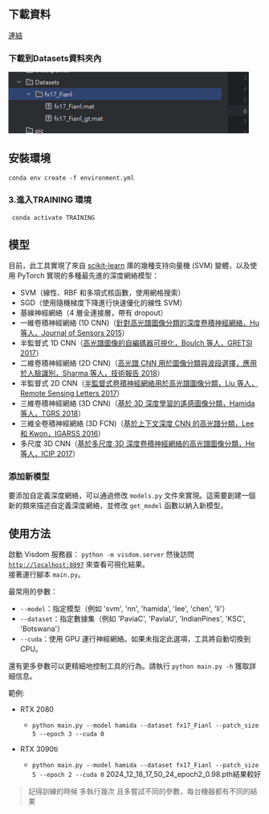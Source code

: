 

## 下載資料
[連結](https://drive.google.com/drive/folders/1ItmLacDowaWgg9jxWqMO5reXfzAPLLJn?usp=sharing)
### 下載到Datasets資料夾內
![img.png](./pic/dataset.png)
## 安裝環境
   ```shell
   conda env create -f environment.yml
   ```
### 3.進入TRAINING 環境
 ```shell
  conda activate TRAINING
 ```

## 模型

目前，此工具實現了來自 [scikit-learn](http://scikit-learn.org/stable/) 庫的幾種支持向量機 (SVM) 變體，以及使用 PyTorch 實現的多種最先進的深度網絡模型：
  * SVM（線性、RBF 和多項式核函數，使用網格搜索）
  * SGD（使用隨機梯度下降進行快速優化的線性 SVM）
  * 基線神經網絡（4 層全連接層，帶有 dropout）
  * 一維卷積神經網絡 (1D CNN)（[針對高光譜圖像分類的深度卷積神經網絡，Hu 等人，Journal of Sensors 2015](https://www.hindawi.com/journals/js/2015/258619/)）
  * 半監督式 1D CNN（[高光譜圖像的自編碼器可視化，Boulch 等人，GRETSI 2017](https://delta-onera.github.io/publication/2017-GRETSI)）
  * 二維卷積神經網絡 (2D CNN)（[高光譜 CNN 用於圖像分類與波段選擇，應用於人臉識別，Sharma 等人，技術報告 2018](https://lirias.kuleuven.be/bitstream/123456789/566754/1/4166_final.pdf)）
  * 半監督式 2D CNN（[半監督式卷積神經網絡用於高光譜圖像分類，Liu 等人，Remote Sensing Letters 2017](https://www.tandfonline.com/doi/abs/10.1080/2150704X.2017.1331053)）
  * 三維卷積神經網絡 (3D CNN)（[基於 3D 深度學習的遙感圖像分類，Hamida 等人，TGRS 2018](https://ieeexplore.ieee.org/stamp/stamp.jsp?arnumber=8344565)）
  * 三維全卷積神經網絡 (3D FCN)（[基於上下文深度 CNN 的高光譜分類，Lee 和 Kwon，IGARSS 2016](https://arxiv.org/abs/1604.03519)）
  * 多尺度 3D CNN（[基於多尺度 3D 深度卷積神經網絡的高光譜圖像分類，He 等人，ICIP 2017](https://ieeexplore.ieee.org/document/8297014/)）

### 添加新模型

要添加自定義深度網絡，可以通過修改 `models.py` 文件來實現。這需要創建一個新的類來描述自定義深度網絡，並修改 `get_model` 函數以納入新模型。

## 使用方法

啟動 Visdom 服務器：
`python -m visdom.server`
然後訪問 [`http://localhost:8097`](http://localhost:8097) 來查看可視化結果。  
接著運行腳本 `main.py`。

最常用的參數：
  * `--model`：指定模型（例如 'svm', 'nn', 'hamida', 'lee', 'chen', 'li'）
  * `--dataset`：指定數據集（例如 'PaviaC', 'PaviaU', 'IndianPines', 'KSC', 'Botswana'）
  * `--cuda`：使用 GPU 運行神經網絡。如果未指定此選項，工具將自動切換到 CPU。

還有更多參數可以更精細地控制工具的行為。請執行 `python main.py -h` 獲取詳細信息。

範例:

* RTX 2080
  * `python main.py --model hamida --dataset fx17_Fianl --patch_size 5 --epoch 3 --cuda 0`

* RTX 3090ti
  * `python main.py --model hamida --dataset fx17_Fianl --patch_size 5 --epoch 2 --cuda 0`
    2024_12_18_17_50_24_epoch2_0.98.pth結果較好

>記得訓練的時候 多執行幾次 且多嘗試不同的參數，每台機器都有不同的結果